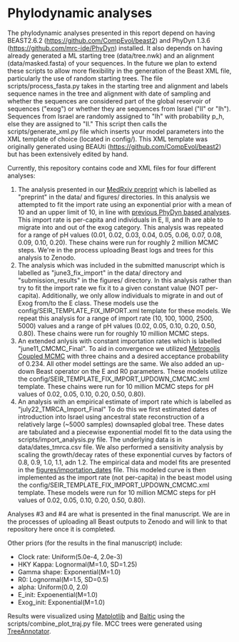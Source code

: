 # Phylodynamic analyses

The phylodynamic analyses presented in this report depend on having BEAST2.6.2 (https://github.com/CompEvol/beast2) and PhyDyn 1.3.6 (https://github.com/mrc-ide/PhyDyn) installed. It also depends on having already generated a ML starting tree (data/tree.nwk) and an alignment (data/masked.fasta) of your sequences. In the future we plan to extend these scripts to allow more flexibility in the generation of the Beast XML file, particularly the use of random starting trees. The file scripts/process_fasta.py takes in the starting tree and alignment and labels sequence names in the tree and alignment with date of sampling and whether the sequences are considered part of the global reservoir of sequences ("exog") or whether they are sequences from Israel ("Il" or "Ih"). Sequences from Israel are randomly assigned to "Ih" with probability p_h, else they are assigned to "Il." This script then calls the scripts/generate_xml.py file which inserts your model parameters into the XML template of choice (located in config/). This XML template was originally generated using BEAUti (https://github.com/CompEvol/beast2) but has been extensively edited by hand. 

Currently, this repository contains code and XML files for four different analyses: 
1. The analysis presented in our [MedRxiv preprint](https://www.medrxiv.org/content/10.1101/2020.05.21.20104521v1) which is labelled as "preprint" in the data/ and figures/ directories. In this analysis we attempted to fit the import rate using an exponential prior with a mean of 10 and an upper limit of 10, in line with [previous PhyDyn based analyses](https://www.medrxiv.org/content/10.1101/2020.03.09.20033365v2.full.pdf). This import rate is per-capita and individuals in E, Il, and Ih are able to migrate into and out of the exog category. This analysis was repeated for a range of pH values (0.01, 0.02, 0.03, 0.04, 0.05, 0.06, 0.07, 0.08, 0.09, 0.10, 0.20). These chains were run for roughly 2 million MCMC steps. We're in the process uploading Beast logs and trees for this analysis to Zenodo. 
2. The analysis which was included in the submitted manuscript which is labelled as "june3_fix_import" in the data/ directory and "submission_results" in the figures/ directory. In this analysis rather than try to fit the import rate we fix it to a given constant value (NOT per-capita). Additionally, we only allow individuals to migrate in and out of Exog from/to the E class. These models use the config/SEIR_TEMPLATE_FIX_IMPORT.xml template for these models. We repeat this analysis for a range of import rate (10, 100, 1000, 2500, 5000) values and a range of pH values (0.02, 0.05, 0.10, 0.20, 0.50, 0.80). These chains were run for roughly 10 million MCMC steps. 
3. An extended anlysis with constant importation rates which is labelled "june11_CMCMC_Final". To aid in convergence we utilized [Metropolis Coupled MCMC](https://academic.oup.com/bioinformatics/article/20/3/407/186341) with three chains and a desired acceptance probability of 0.234. All other model settings are the same. We also added an up-down Beast operator on the E and R0 parameters. These models utilize the config/SEIR_TEMPLATE_FIX_IMPORT_UPDOWN_CMCMC.xml template. These chains were run for 10 million MCMC steps for pH values of 0.02, 0.05, 0.10, 0.20, 0.50, 0.80).
4. An analysis with an empirical estimate of import rate which is labelled as "july22_TMRCA_Import_Final" To do this we first estimated dates of introduction into Israel using ancestral state reconstruction of a relatively large (\~5000 samples) downsapled global tree. These dates are tabulated and a piecewise exponential model fit to the data using the scripts/import_analysis.py file. The underlying data is in data/dates_tmrca.csv file. We also performed a sensitivity analysis by scaling the growth/decay rates of these exponential curves by factors of 0.8, 0.9, 1.0, 1.1, adn 1.2. The empirical data and model fits are presented in the [figures/importation_dates](https://github.com/SternLabTAU/SARSCOV2NGS/blob/master/phylodynamic_analysis/figures/importation_dates_3.0.pdf) file. This modeled curve is then implemented as the import rate (not per-capita) in the beast model using the config/SEIR_TEMPLATE_FIX_IMPORT_UPDOWN_CMCMC.xml template. These models were run for 10 million MCMC steps for pH values of 0.02, 0.05, 0.10, 0.20, 0.50, 0.80). 

Analyses #3 and #4 are what is presented in the final manuscript. We are in the processes of uploading all Beast outputs to Zenodo and will link to that repository here once it is completed. 

Other priors (for the results in the final manuscript) include: 
- Clock rate: Uniform(5.0e-4, 2.0e-3)
- HKY Kappa: Lognormal(M=1.0, SD=1.25)
- Gamma shape: Exponential(M=1.0)
- R0: Lognormal(M=1.5, SD=0.5)
- alpha: Uniform(0.0, 2.0)
- E_init: Expoenential(M=1.0)
- Exog_init: Exponential(M=1.0)

Results were visualized using [Matplotlib](https://matplotlib.org) and [Baltic](https://github.com/evogytis/baltic) using the scripts/combine_plot_traj.py file. MCC trees were generated using [TreeAnnotator](https://github.com/CompEvol/beast2). 


